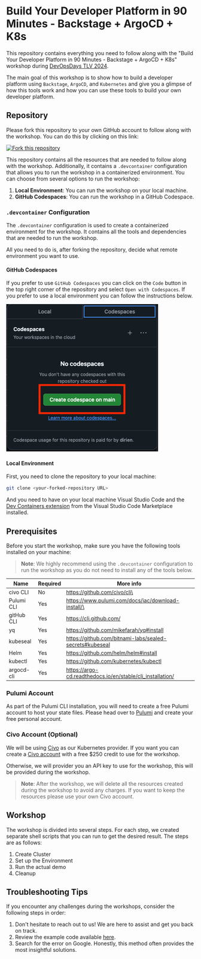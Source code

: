 # Build Your Developer Platform in 90 Minutes - Backstage + ArgoCD + K8s

This repository contains everything you need to follow along with the "Build Your Developer Platform in 90 Minutes -
Backstage + ArgoCD + K8s" workshop during [DevOpsDays TLV 2024](https://tlvcommunity.dev/devopsdays/agenda-2024).

The main goal of this workshop is to show how to build a developer platform using `Backstage`, `ArgoCD`, and `Kubernetes` and give you a glimpse of how this tools work and how you can use these tools to build your own developer platform.

## Repository

Please fork this repository to your own GitHub account to follow along with the workshop. You can do this by clicking on this link:

[![Fork this repository](https://img.shields.io/badge/Fork-this%20repository-orange?logo=github&style=for-the-badge)](https://github.com/dirien/backstage-demo/fork)

This repository contains all the resources that are needed to follow along with the workshop. Additionally, it contains a `.devcontainer` configuration that allows you to run the workshop in a containerized environment. You can choose from several options to run the workshop:

1. **Local Environment**: You can run the workshop on your local machine.
1. **GitHub Codespaces**: You can run the workshop in a GitHub Codespace.

### `.devcontainer` Configuration

The `.devcontainer` configuration is used to create a containerized environment for the workshop. It contains all the tools and dependencies that are needed to run the workshop.

All you need to do is, after forking the repository, decide what remote environment you want to use. 

#### GitHub Codespaces

If you prefer to use `GitHub Codespaces` you can click on the `Code` button in the top right corner of the repository and select `Open with Codespaces`. If you prefer to use a local environment you can follow the instructions below.

<img src="img/codespace.png">

#### Local Environment

First, you need to clone the repository to your local machine:

```bash
git clone <your-forked-repository URL>
```

And you need to have on your local machine Visual Studio Code and the [Dev Containers extension](https://marketplace.visualstudio.com/items?itemName=ms-vscode-remote.remote-containers) from the Visual Studio Code Marketplace installed.

## Prerequisites

Before you start the workshop, make sure you have the following tools installed on your machine:

> **Note**: We highly recommend using the `.devcontainer` configuration to run the workshop as you do not need to
> install any of the tools below.

| Name       | Required | More info                                                  |
|------------|----------|------------------------------------------------------------|
| civo CLI   | No       | https://github.com/civo/cli\                               |
| Pulumi CLI | Yes      | https://www.pulumi.com/docs/iac/download-install/\         |
| gitHub CLI | Yes      | https://cli.github.com/                                    |
| yq         | Yes      | https://github.com/mikefarah/yq#install                    |
| kubeseal   | Yes      | https://github.com/bitnami-labs/sealed-secrets#kubeseal    |
| Helm       | Yes      | https://github.com/helm/helm#install                       |
| kubectl    | Yes      | https://github.com/kubernetes/kubectl                      |
| argocd-cli | Yes      | https://argo-cd.readthedocs.io/en/stable/cli_installation/ |

### Pulumi Account

As part of the Pulumi CLI installation, you will need to create a free Pulumi account to host your state files. Please
head over to [Pulumi](https://app.pulumi.com/signup) and create your free personal account.

### Civo Account (Optional)

We will be using [Civo](https://www.civo.com/) as our Kubernetes provider. If you want you can create
a [Civo account](https://dashboard.civo.com/signup) with a free $250 credit to use for the workshop.

Otherwise, we will provider you an API key to use for the workshop, this will be provided during the workshop.

> **Note**: After the workshop, we will delete all the resources created during the workshop to avoid any charges. If you want to keep the resources please use your own Civo account.

## Workshop

The workshop is divided into several steps. For each step, we created separate shell scripts that you can run to get the desired result. The steps are as follows:

1. Create Cluster
2. Set up the Environment
3. Run the actual demo
4. Cleanup

## Troubleshooting Tips

If you encounter any challenges during the workshops, consider the following steps in order:

1. Don't hesitate to reach out to us! We are here to assist and get you back on track.
1. Review the example code available [here](https://github.com/dirien/backstage-demo.git).
1. Search for the error on Google. Honestly, this method often provides the most insightful solutions.
